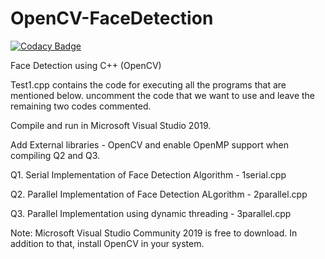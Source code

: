 # OpenCV-FaceDetection

[![Codacy Badge](https://api.codacy.com/project/badge/Grade/d7a7eb2ddc7a46d288f0559d34f0223a)](https://app.codacy.com/manual/naveenchalawadi/OpenCV-FaceDetection?utm_source=github.com&utm_medium=referral&utm_content=naveen0303/OpenCV-FaceDetection&utm_campaign=Badge_Grade_Dashboard)

Face Detection using C++ (OpenCV)

Test1.cpp contains the code for executing all the programs that are mentioned below. uncomment the code that we want to use and leave the remaining two codes commented. 

Compile and run in Microsoft Visual Studio 2019.

Add External libraries - OpenCV and enable OpenMP support when compiling Q2 and Q3.

Q1. Serial Implementation of Face Detection Algorithm - 1serial.cpp

Q2. Parallel Implementation of Face Detection ALgorithm - 2parallel.cpp

Q3. Parallel Implementation using dynamic threading - 3parallel.cpp

Note: Microsoft Visual Studio Community 2019 is free to download. In addition to that, install OpenCV in your system.
